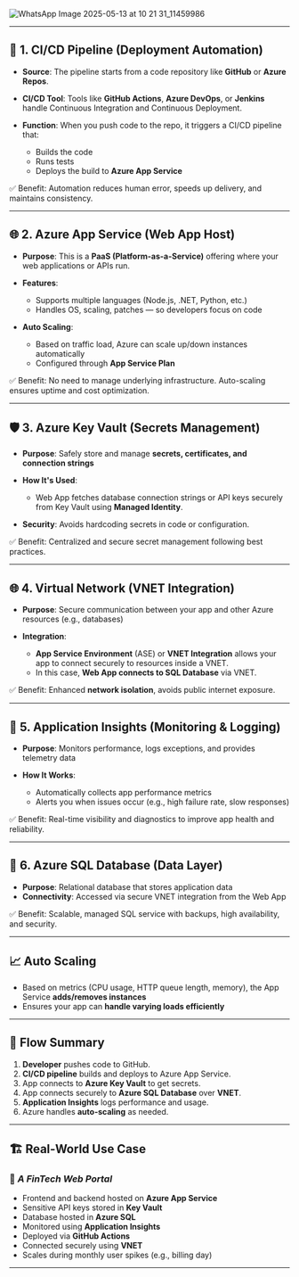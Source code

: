 ![WhatsApp Image 2025-05-13 at 10 21 31_11459986](https://github.com/user-attachments/assets/852962c7-ce5b-464d-85de-48a4df609d96)

---

## 🔧 **1. CI/CD Pipeline (Deployment Automation)**

* **Source**: The pipeline starts from a code repository like **GitHub** or **Azure Repos**.
* **CI/CD Tool**: Tools like **GitHub Actions**, **Azure DevOps**, or **Jenkins** handle Continuous Integration and Continuous Deployment.
* **Function**: When you push code to the repo, it triggers a CI/CD pipeline that:

  * Builds the code
  * Runs tests
  * Deploys the build to **Azure App Service**

✅ Benefit: Automation reduces human error, speeds up delivery, and maintains consistency.

---

## 🌐 **2. Azure App Service (Web App Host)**

* **Purpose**: This is a **PaaS (Platform-as-a-Service)** offering where your web applications or APIs run.
* **Features**:

  * Supports multiple languages (Node.js, .NET, Python, etc.)
  * Handles OS, scaling, patches — so developers focus on code
* **Auto Scaling**:

  * Based on traffic load, Azure can scale up/down instances automatically
  * Configured through **App Service Plan**

✅ Benefit: No need to manage underlying infrastructure. Auto-scaling ensures uptime and cost optimization.

---

## 🛡️ **3. Azure Key Vault (Secrets Management)**

* **Purpose**: Safely store and manage **secrets, certificates, and connection strings**
* **How It's Used**:

  * Web App fetches database connection strings or API keys securely from Key Vault using **Managed Identity**.
* **Security**: Avoids hardcoding secrets in code or configuration.

✅ Benefit: Centralized and secure secret management following best practices.

---

## 🌐 **4. Virtual Network (VNET Integration)**

* **Purpose**: Secure communication between your app and other Azure resources (e.g., databases)
* **Integration**:

  * **App Service Environment** (ASE) or **VNET Integration** allows your app to connect securely to resources inside a VNET.
  * In this case, **Web App connects to SQL Database** via VNET.

✅ Benefit: Enhanced **network isolation**, avoids public internet exposure.

---

## 🧠 **5. Application Insights (Monitoring & Logging)**

* **Purpose**: Monitors performance, logs exceptions, and provides telemetry data
* **How It Works**:

  * Automatically collects app performance metrics
  * Alerts you when issues occur (e.g., high failure rate, slow responses)

✅ Benefit: Real-time visibility and diagnostics to improve app health and reliability.

---

## 💽 **6. Azure SQL Database (Data Layer)**

* **Purpose**: Relational database that stores application data
* **Connectivity**: Accessed via secure VNET integration from the Web App

✅ Benefit: Scalable, managed SQL service with backups, high availability, and security.

---

## 📈 **Auto Scaling**

* Based on metrics (CPU usage, HTTP queue length, memory), the App Service **adds/removes instances**
* Ensures your app can **handle varying loads efficiently**

---

## 🔄 **Flow Summary**

1. **Developer** pushes code to GitHub.
2. **CI/CD pipeline** builds and deploys to Azure App Service.
3. App connects to **Azure Key Vault** to get secrets.
4. App connects securely to **Azure SQL Database** over **VNET**.
5. **Application Insights** logs performance and usage.
6. Azure handles **auto-scaling** as needed.

---

## 🏗️ Real-World Use Case

### 🔸 *A FinTech Web Portal*

* Frontend and backend hosted on **Azure App Service**
* Sensitive API keys stored in **Key Vault**
* Database hosted in **Azure SQL**
* Monitored using **Application Insights**
* Deployed via **GitHub Actions**
* Connected securely using **VNET**
* Scales during monthly user spikes (e.g., billing day)

---



